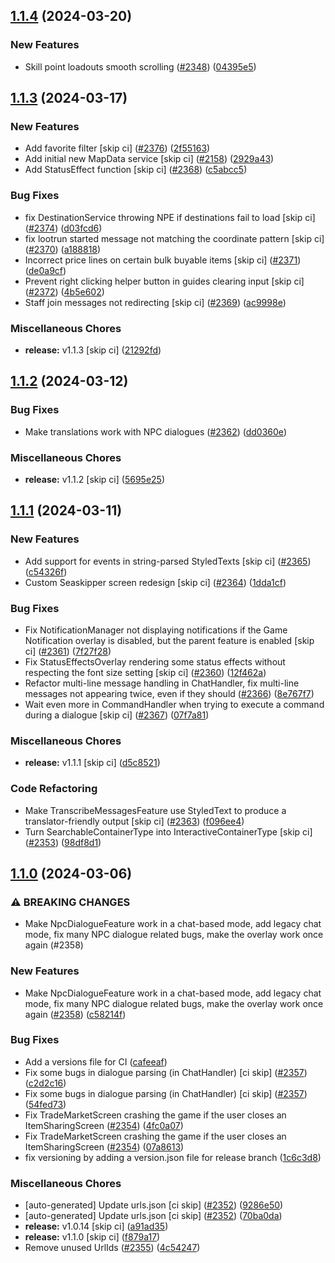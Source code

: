 ## [1.1.4](https://github.com/Wynntils/Artemis/compare/v1.1.3...v1.1.4) (2024-03-20)


### New Features

* Skill point loadouts smooth scrolling ([#2348](https://github.com/Wynntils/Artemis/issues/2348)) ([04395e5](https://github.com/Wynntils/Artemis/commit/04395e57a6971c9dfa1c57c68b25f0bbd2088c6e))

## [1.1.3](https://github.com/Wynntils/Artemis/compare/v1.1.2...v1.1.3) (2024-03-17)


### New Features

* Add favorite filter [skip ci] ([#2376](https://github.com/Wynntils/Artemis/issues/2376)) ([2f55163](https://github.com/Wynntils/Artemis/commit/2f55163b1d773429fc96b863777ff8a14c7a5d73))
* Add initial new MapData service [skip ci] ([#2158](https://github.com/Wynntils/Artemis/issues/2158)) ([2929a43](https://github.com/Wynntils/Artemis/commit/2929a43b0ce248f3c60772b5b4698115f0ef66c9))
* Add StatusEffect function [skip ci] ([#2368](https://github.com/Wynntils/Artemis/issues/2368)) ([c5abcc5](https://github.com/Wynntils/Artemis/commit/c5abcc55e31dafeef92802af6312359beaf342b6))


### Bug Fixes

* fix DestinationService throwing NPE if destinations fail to load [skip ci] ([#2374](https://github.com/Wynntils/Artemis/issues/2374)) ([d03fcd6](https://github.com/Wynntils/Artemis/commit/d03fcd61d348c4aa394b4748c0ffe1d61114c473))
* fix lootrun started message not matching the coordinate pattern [skip ci] ([#2370](https://github.com/Wynntils/Artemis/issues/2370)) ([a188818](https://github.com/Wynntils/Artemis/commit/a188818fe02a77fe37996e3f6e401fc47c6978ad))
* Incorrect price lines on certain bulk buyable items [skip ci] ([#2371](https://github.com/Wynntils/Artemis/issues/2371)) ([de0a9cf](https://github.com/Wynntils/Artemis/commit/de0a9cf00c498a83b9a37b626fe61d7432cbcd6e))
* Prevent right clicking helper button in guides clearing input [skip ci] ([#2372](https://github.com/Wynntils/Artemis/issues/2372)) ([4b5e602](https://github.com/Wynntils/Artemis/commit/4b5e602651328996430f349ed9a924a36d334806))
* Staff join messages not redirecting [skip ci] ([#2369](https://github.com/Wynntils/Artemis/issues/2369)) ([ac9998e](https://github.com/Wynntils/Artemis/commit/ac9998ef37ff82791055dd4335af23691e5eca56))


### Miscellaneous Chores

* **release:** v1.1.3 [skip ci] ([21292fd](https://github.com/Wynntils/Artemis/commit/21292fd9ea9d166fcc4f6dc1054889fa7c208c11))

## [1.1.2](https://github.com/Wynntils/Artemis/compare/v1.1.1...v1.1.2) (2024-03-12)


### Bug Fixes

* Make translations work with NPC dialogues ([#2362](https://github.com/Wynntils/Artemis/issues/2362)) ([dd0360e](https://github.com/Wynntils/Artemis/commit/dd0360e195d33e26e9e00e8a803f4ceee1db42ba))


### Miscellaneous Chores

* **release:** v1.1.2 [skip ci] ([5695e25](https://github.com/Wynntils/Artemis/commit/5695e25d281eae1772347d6c9009d225cf44da0c))

## [1.1.1](https://github.com/Wynntils/Artemis/compare/v1.1.0...v1.1.1) (2024-03-11)


### New Features

* Add support for events in string-parsed StyledTexts [skip ci] ([#2365](https://github.com/Wynntils/Artemis/issues/2365)) ([c54326f](https://github.com/Wynntils/Artemis/commit/c54326f79718ab62ee0df92abc9027ebdb99bdea))
* Custom Seaskipper screen redesign [skip ci] ([#2364](https://github.com/Wynntils/Artemis/issues/2364)) ([1dda1cf](https://github.com/Wynntils/Artemis/commit/1dda1cfbce9944b21fb6775552d9a560690c571e))


### Bug Fixes

* Fix NotificationManager not displaying notifications if the Game Notification overlay is disabled, but the parent feature is enabled [skip ci] ([#2361](https://github.com/Wynntils/Artemis/issues/2361)) ([7f27f28](https://github.com/Wynntils/Artemis/commit/7f27f2869bc733c2c20008df5eb84cfa137c8b22))
* Fix StatusEffectsOverlay rendering some status effects without respecting the font size setting [skip ci] ([#2360](https://github.com/Wynntils/Artemis/issues/2360)) ([12f462a](https://github.com/Wynntils/Artemis/commit/12f462a4e854a8fcbcc918da7a3eadc09b2dc3f5))
* Refactor multi-line message handling in ChatHandler, fix multi-line messages not appearing twice, even if they should ([#2366](https://github.com/Wynntils/Artemis/issues/2366)) ([8e767f7](https://github.com/Wynntils/Artemis/commit/8e767f7c9b0de486402f6038951a9597b8c4669b))
* Wait even more in CommandHandler when trying to execute a command during a dialogue [skip ci] ([#2367](https://github.com/Wynntils/Artemis/issues/2367)) ([07f7a81](https://github.com/Wynntils/Artemis/commit/07f7a811a2826d38303d31fb389e075d24a44489))


### Miscellaneous Chores

* **release:** v1.1.1 [skip ci] ([d5c8521](https://github.com/Wynntils/Artemis/commit/d5c852198ac2476c23488e2148593870b387714f))


### Code Refactoring

* Make TranscribeMessagesFeature use StyledText to produce a translator-friendly output [skip ci] ([#2363](https://github.com/Wynntils/Artemis/issues/2363)) ([f096ee4](https://github.com/Wynntils/Artemis/commit/f096ee4a92249c29d98e6594396cc6685b5aec06))
* Turn SearchableContainerType into InteractiveContainerType [skip ci] ([#2353](https://github.com/Wynntils/Artemis/issues/2353)) ([98df8d1](https://github.com/Wynntils/Artemis/commit/98df8d1d563e10b56210db80a4440de0f08d65c1))

## [1.1.0](https://github.com/Wynntils/Artemis/compare/v1.0.13...v1.1.0) (2024-03-06)


### ⚠ BREAKING CHANGES

* Make NpcDialogueFeature work in a chat-based mode, add legacy chat mode, fix many NPC dialogue related bugs, make the overlay work once again (#2358)

### New Features

* Make NpcDialogueFeature work in a chat-based mode, add legacy chat mode, fix many NPC dialogue related bugs, make the overlay work once again ([#2358](https://github.com/Wynntils/Artemis/issues/2358)) ([c58214f](https://github.com/Wynntils/Artemis/commit/c58214f52fc584e8343bfce0ddf24b703d3dc5e1))


### Bug Fixes

* Add a versions file for CI ([cafeeaf](https://github.com/Wynntils/Artemis/commit/cafeeaf7398a1f79cf05f4f73014479966972038))
* Fix some bugs in dialogue parsing (in ChatHandler) [ci skip] ([#2357](https://github.com/Wynntils/Artemis/issues/2357)) ([c2d2c16](https://github.com/Wynntils/Artemis/commit/c2d2c163707e683aa1cf4d5ded9d40482ac56005))
* Fix some bugs in dialogue parsing (in ChatHandler) [ci skip] ([#2357](https://github.com/Wynntils/Artemis/issues/2357)) ([54fed73](https://github.com/Wynntils/Artemis/commit/54fed73b4c6f757e982124c074813b2149e5859f))
* Fix TradeMarketScreen crashing the game if the user closes an ItemSharingScreen ([#2354](https://github.com/Wynntils/Artemis/issues/2354)) ([4fc0a07](https://github.com/Wynntils/Artemis/commit/4fc0a070d5d073c73cf934d523f94acf1e53a544))
* Fix TradeMarketScreen crashing the game if the user closes an ItemSharingScreen ([#2354](https://github.com/Wynntils/Artemis/issues/2354)) ([07a8613](https://github.com/Wynntils/Artemis/commit/07a8613177b293bc1a47a1be6ddf2ed34a5b5064))
* fix versioning by adding a version.json file for release branch ([1c6c3d8](https://github.com/Wynntils/Artemis/commit/1c6c3d859f11f0802d365c7b8094b166a1f1ebb3))


### Miscellaneous Chores

* [auto-generated] Update urls.json [ci skip] ([#2352](https://github.com/Wynntils/Artemis/issues/2352)) ([9286e50](https://github.com/Wynntils/Artemis/commit/9286e505d616d0022cf9bc9a12c9d1f1a3b20ad1))
* [auto-generated] Update urls.json [ci skip] ([#2352](https://github.com/Wynntils/Artemis/issues/2352)) ([70ba0da](https://github.com/Wynntils/Artemis/commit/70ba0daf57e775fc7004b4f125a01147f27719e1))
* **release:** v1.0.14 [skip ci] ([a91ad35](https://github.com/Wynntils/Artemis/commit/a91ad35e4c998f8f08c30283c2910804783e349c))
* **release:** v1.1.0 [skip ci] ([f879a17](https://github.com/Wynntils/Artemis/commit/f879a17abc264e23360b4def6c1d4d2e145df36d))
* Remove unused UrlIds ([#2355](https://github.com/Wynntils/Artemis/issues/2355)) ([4c54247](https://github.com/Wynntils/Artemis/commit/4c54247a48a1737fba7d81fb1d6655e855fc7735))

